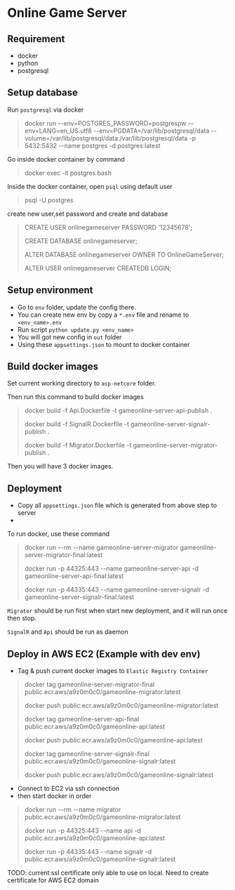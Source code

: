 # Online Game Server

## Requirement
* docker
* python
* postgresql

## Setup database
Run `postgresql` via docker
> docker run --env=POSTGRES_PASSWORD=postgrespw --env=LANG=en_US.utf8 --env=PGDATA=/var/lib/postgresql/data --volume=/var/lib/postgresql/data:/var/lib/postgresql/data -p 5432:5432 --name postgres -d postgres:latest

Go inside docker container by command
> docker exec -it postgres bash

Inside the docker container, open `psql` using default user
> psql -U postgres

create new user,set password and create and database
> CREATE USER onlinegameserver PASSWORD '12345678';
>
> CREATE DATABASE onlinegameserver;
> 
> ALTER DATABASE onlinegameserver OWNER TO OnlineGameServer;
> 
> ALTER USER onlinegameserver CREATEDB LOGIN;

## Setup environment
* Go to `env` folder, update the config there.
* You can create new env by copy a `*.env` file and rename to `<env_name>.env`
* Run script `python update.py <env_name>`
* You will got new config in `out` folder
* Using these `appsettings.json` to mount to docker container

## Build docker images
Set current working directory to `asp-netcore` folder.

Then run this command to build docker images
> docker build -f Api.Dockerfile -t gameonline-server-api-publish .
>
> docker build -f SignalR.Dockerfile -t gameonline-server-signalr-publish .
>
> docker build -f Migrator.Dockerfile -t gameonline-server-migrator-publish .

Then you will have 3 docker images.

## Deployment
* Copy all `appsettings.json` file which is generated from above step to server
* 
To run docker, use these command

> docker run --rm --name gameonline-server-migrator gameonline-server-migrator-final:latest
> 
> docker run -p 44325:443 --name gameonline-server-api -d gameonline-server-api-final:latest
> 
> docker run -p 44335:443 --name gameonline-server-signalr -d gameonline-server-signalr-final:latest

`Migrator` should be run first when start new deployment, and it will run once then stop.

`SignalR` and `Api` should be run as daemon

## Deploy in AWS EC2 (Example with dev env)
* Tag & push current docker images to `Elastic Registry Container`
> docker tag gameonline-server-migrator-final public.ecr.aws/a9z0m0c0/gameonline-migrator:latest
> 
> docker push public.ecr.aws/a9z0m0c0/gameonline-migrator:latest
> 
> docker tag gameonline-server-api-final public.ecr.aws/a9z0m0c0/gameonline-api:latest
> 
> docker push public.ecr.aws/a9z0m0c0/gameonline-api:latest
> 
> docker tag gameonline-server-signalr-final public.ecr.aws/a9z0m0c0/gameonline-signalr:latest
> 
> docker push public.ecr.aws/a9z0m0c0/gameonline-signalr:latest
> 
* Connect to EC2 via ssh connection
* then start docker in order 
> docker run --rm --name migrator public.ecr.aws/a9z0m0c0/gameonline-migrator:latest
>
> docker run -p 44325:443 --name api -d public.ecr.aws/a9z0m0c0/gameonline-api:latest
>
> docker run -p 44335:443 --name signalr -d public.ecr.aws/a9z0m0c0/gameonline-signalr:latest

TODO: current ssl certificate only able to use on local. Need to create certificate for AWS EC2 domain